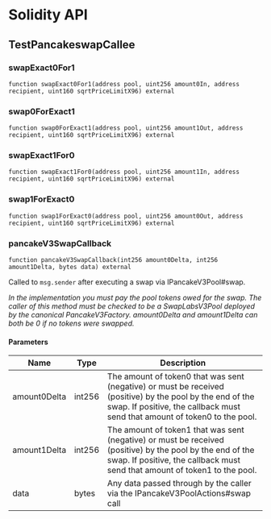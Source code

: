 # Solidity API

## TestPancakeswapCallee

### swapExact0For1

```solidity
function swapExact0For1(address pool, uint256 amount0In, address recipient, uint160 sqrtPriceLimitX96) external
```

### swap0ForExact1

```solidity
function swap0ForExact1(address pool, uint256 amount1Out, address recipient, uint160 sqrtPriceLimitX96) external
```

### swapExact1For0

```solidity
function swapExact1For0(address pool, uint256 amount1In, address recipient, uint160 sqrtPriceLimitX96) external
```

### swap1ForExact0

```solidity
function swap1ForExact0(address pool, uint256 amount0Out, address recipient, uint160 sqrtPriceLimitX96) external
```

### pancakeV3SwapCallback

```solidity
function pancakeV3SwapCallback(int256 amount0Delta, int256 amount1Delta, bytes data) external
```

Called to `msg.sender` after executing a swap via IPancakeV3Pool#swap.

_In the implementation you must pay the pool tokens owed for the swap.
The caller of this method must be checked to be a SwapLabsV3Pool deployed by the canonical PancakeV3Factory.
amount0Delta and amount1Delta can both be 0 if no tokens were swapped._

#### Parameters

| Name | Type | Description |
| ---- | ---- | ----------- |
| amount0Delta | int256 | The amount of token0 that was sent (negative) or must be received (positive) by the pool by the end of the swap. If positive, the callback must send that amount of token0 to the pool. |
| amount1Delta | int256 | The amount of token1 that was sent (negative) or must be received (positive) by the pool by the end of the swap. If positive, the callback must send that amount of token1 to the pool. |
| data | bytes | Any data passed through by the caller via the IPancakeV3PoolActions#swap call |

